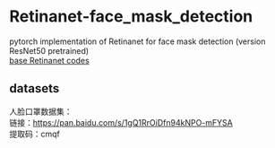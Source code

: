 # Retinanet-face_mask_detection
pytorch implementation of Retinanet for face mask detection (version ResNet50 pretrained)<br>
[base Retinanet codes](https://github.com/yhenon/pytorch-retinanet)<br>
## datasets
人脸口罩数据集：<br>
链接：https://pan.baidu.com/s/1gQ1RrOiDfn94kNPO-mFYSA <br>
提取码：cmqf<br>
